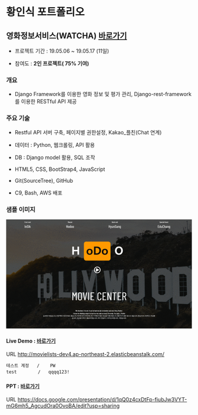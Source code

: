 # 황인식 포트폴리오



## 영화정보서비스(WATCHA) [바로가기](<https://github.com/owner0220/hodoo>)

- 프로젝트 기간 : 19.05.06 ~ 19.05.17 (11일)

- 참여도 : **2인 프로젝트( 75% 기여)**  

### 개요

- Django Framework를 이용한 영화 정보 및 평가 관리, Django-rest-framework를 이용한 RESTful API 제공



### 주요 기술

- Restful API 서버 구축, 페이지별 권한설정, Kakao_플친(Chat 연계)

- 데이터 : Python, 웹크롤링, API 활용
- DB : Django model 활용, SQL 조작
- HTML5, CSS, BootStrap4, JavaScript
- Git(SourceTree), GitHub
- C9, Bash, AWS 배포



### 샘플 이미지

![watcha](./watcha.gif)



#### Live Demo : [바로가기](http://movielists-dev4.ap-northeast-2.elasticbeanstalk.com/)

URL http://movielists-dev4.ap-northeast-2.elasticbeanstalk.com/  

```html
테스트 계정   /    PW 
test        /   qqqq123!
```

#### **PPT :**  [바로가기](https://docs.google.com/presentation/d/1qQ0z4cxDtFp-fiubJw3VYT-mG6mh5_AgcudOraOvoBA/edit?usp=sharing)

URL https://docs.google.com/presentation/d/1qQ0z4cxDtFp-fiubJw3VYT-mG6mh5_AgcudOra0OvoBA/edit?usp=sharing




